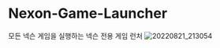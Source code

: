 # Nexon-Game-Launcher
모든 넥슨 게임을 실행하는 넥슨 전용 게임 런처
![20220821_213054](https://user-images.githubusercontent.com/101671122/185791006-ebc3ba04-aa1e-4537-99f4-932cd1a8b1d2.png)
